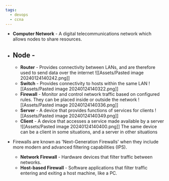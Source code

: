 ```yaml
---
tags:
  - devops
  - ccna
---
```

- **Computer Network** - A digital telecommunications network which allows nodes to share resources.
- ## Node - 
	- **Router** - Provides connectivity between LANs, and are therefore used to send data over the internet
	![[Assets/Pasted image 20240124140242.png]]
	- **Switch** - Provides connectivity to hosts within the same LAN
	![[Assets/Pasted image 20240124140322.png]]
	- **Firewall** - Monitor and control network traffic based on configured rules. They can be placed inside or outside the network
	![[Assets/Pasted image 20240124140336.png]]
	- **Server** - A device that provides functions of services for clients
	![[Assets/Pasted image 20240124140349.png]]
	- **Client** - A device that accesses a service made available by a server
	![[Assets/Pasted image 20240124140400.png]]
	 The same device can be a client in some situations, and a server in other situations

- Firewalls are known as 'Next-Generation Firewalls' when they include more modern and advanced filtering capabilities (IPS).
	- **Network Firewall** - Hardware devices that filter traffic between networks.
	- **Host-based Firewall** - Software applications that filter traffic entering and exiting a host machine, like a PC.